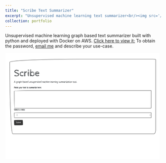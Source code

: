 ```yaml
---
title: "Scribe Text Summarizer"
excerpt: "Unsupervised machine learning text summarizer<br/><img src='/images/scribe.png'>"
collection: portfolio
---
```


Unsupervised machine learning graph based text summarizer built with python and deployed with Docker on AWS. [Click here to view it:](http://www.aclarkdata.com) To obtain the password, [email me](mailto:andrewtaylorclark@gmail.com) and describe your use-case.

![image](/images/scribe.png)
